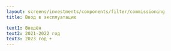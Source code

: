 ```yaml
---
layout: screens/investments/components/filter/commissioning
title: Ввод в эксплуатацию

text1: Введён
text2: 2021-2022 год
text3: 2023 год +
---
```

